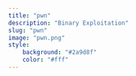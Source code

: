 ```yaml
---
title: "pwn"
description: "Binary Exploitation"
slug: "pwn"
image: "pwn.png"
style:
    background: "#2a9d8f"
    color: "#fff"
---
```

